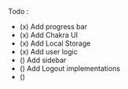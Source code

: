 Todo :

- (x) Add progress bar
- (x) Add Chakra UI
- (x) Add Local Storage
- (x) Add user logic
- () Add sidebar
- () Add Logout implementations
- ()
